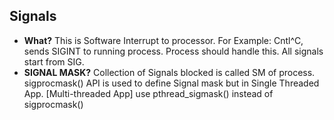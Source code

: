 ## Signals
- **What?** This is Software Interrupt to processor. For Example: Cntl^C, sends SIGINT to running process. Process should handle this. All signals start from SIG.
- **SIGNAL MASK?** Collection of Signals blocked is called SM of process. sigprocmask() API is used to define Signal mask but in Single Threaded App.  [Multi-threaded App] use pthread_sigmask() instead of sigprocmask() 
